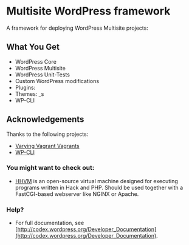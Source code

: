 # Multisite WordPress framework

A framework for deploying WordPress Multisite projects:

## What You Get

* WordPress Core
* WordPress Multisite
* WordPress Unit-Tests
* Custom WordPress modifications
* Plugins:
* Themes: _s
* WP-CLI

## Acknowledgements

Thanks to the following projects:

* [Varying Vagrant Vagrants](https://github.com/10up/varying-vagrant-vagrants)
* [WP-CLI](http://wp-cli.org)

### You might want to check out:

* [HHVM](https://github.com/facebook/hhvm.git) is an open-source virtual machine designed for executing programs written in Hack and PHP. Should be used together with a FastCGI-based webserver like NGINX or Apache.

### Help?

* For full documentation, see [http://codex.wordpress.org/Developer_Documentation](http://codex.wordpress.org/Developer_Documentation).
